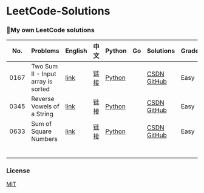 # LeetCode-Solutions
### :green_heart:My own LeetCode solutions

| No.  | Problems                           | English                                                      | 中文                                                         | Python                                                       | Go   | Solutions                                                    | Grade | Algorithm |
| ---- | ---------------------------------- | ------------------------------------------------------------ | ------------------------------------------------------------ | ------------------------------------------------------------ | ---- | ------------------------------------------------------------ | ----- | --------- |
| 0167 | Two Sum II - Input array is sorted | [link](https://leetcode.com/problems/two-sum-ii-input-array-is-sorted/) | [链接](https://leetcode-cn.com/problems/two-sum-ii-input-array-is-sorted/) | [Python](https://github.com/Wonz5130/LeetCode-Solutions/blob/master/solutions/0167-Two-Sum-II-Input-array-is-sorted/0167.py) |      | [CSDN](https://wonzwang.blog.csdn.net/article/details/104271994) [GitHub]([https://github.com/Wonz5130/LeetCode-Solutions/blob/master/solutions/0167-Two-Sum-II-Input-array-is-sorted/LeetCode-0167-%E9%A2%98%E8%A7%A3.md](https://github.com/Wonz5130/LeetCode-Solutions/blob/master/solutions/0167-Two-Sum-II-Input-array-is-sorted/LeetCode-0167-题解.md)) | Easy  | 双指针    |
| 0345 | Reverse Vowels of a String         | [link](https://leetcode.com/problems/reverse-vowels-of-a-string/) | [链接](https://leetcode-cn.com/problems/reverse-vowels-of-a-string/) | [Python](https://github.com/Wonz5130/LeetCode-Solutions/blob/master/solutions/0345-Reverse-Vowels-of-a-String/0345.py) |      | [CSDN](https://wonzwang.blog.csdn.net/article/details/104269137) [GitHub]([https://github.com/Wonz5130/LeetCode-Solutions/blob/master/solutions/0345-Reverse-Vowels-of-a-String/LeetCode-0345-%E9%A2%98%E8%A7%A3.md](https://github.com/Wonz5130/LeetCode-Solutions/blob/master/solutions/0345-Reverse-Vowels-of-a-String/LeetCode-0345-题解.md)) | Easy  | 双指针    |
| 0633 | Sum of Square Numbers              | [link](https://leetcode.com/problems/sum-of-square-numbers)  | [链接](https://leetcode-cn.com/problems/sum-of-square-numbers/) | [Python](https://github.com/Wonz5130/LeetCode-Solutions/blob/master/solutions/0633-Sum-of-Square-Numbers/0633.py) |      | [CSDN](https://wonzwang.blog.csdn.net/article/details/104274301) [GitHub]([https://github.com/Wonz5130/LeetCode-Solutions/blob/master/solutions/0633-Sum-of-Square-Numbers/LeetCode-0633-%E9%A2%98%E8%A7%A3.md](https://github.com/Wonz5130/LeetCode-Solutions/blob/master/solutions/0633-Sum-of-Square-Numbers/LeetCode-0633-题解.md)) | Easy  | 双指针    |
|      |                                    |                                                              |                                                              |                                                              |      |                                                              |       |           |
|      |                                    |                                                              |                                                              |                                                              |      |                                                              |       |           |
|      |                                    |                                                              |                                                              |                                                              |      |                                                              |       |           |
|      |                                    |                                                              |                                                              |                                                              |      |                                                              |       |           |
|      |                                    |                                                              |                                                              |                                                              |      |                                                              |       |           |
|      |                                    |                                                              |                                                              |                                                              |      |                                                              |       |           |

### License

[MIT](https://github.com/Wonz5130/LeetCode-Solutions/blob/master/LICENSE)